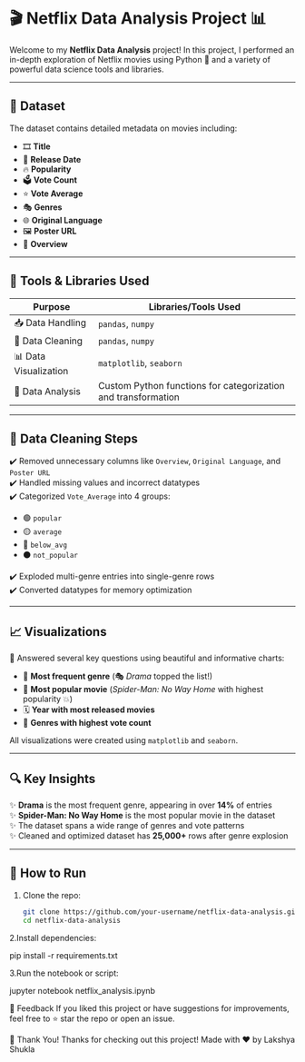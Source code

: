 # 🎬 Netflix Data Analysis Project 📊

Welcome to my **Netflix Data Analysis** project! In this project, I performed an in-depth exploration of Netflix movies using Python 🐍 and a variety of powerful data science tools and libraries.

---

## 📁 Dataset
The dataset contains detailed metadata on movies including:
- 🎞️ **Title**
- 📅 **Release Date**
- 🔥 **Popularity**
- 🗳️ **Vote Count**
- ⭐ **Vote Average**
- 🎭 **Genres**
- 🌐 **Original Language**
- 🖼️ **Poster URL**
- 🧾 **Overview**

---

## 🧰 Tools & Libraries Used

| Purpose             | Libraries/Tools Used |
|---------------------|----------------------|
| 📥 Data Handling    | `pandas`, `numpy`    |
| 🧹 Data Cleaning    | `pandas`, `numpy`    |
| 📊 Data Visualization | `matplotlib`, `seaborn` |
| 🧠 Data Analysis    | Custom Python functions for categorization and transformation |

---

## 🧹 Data Cleaning Steps

✔️ Removed unnecessary columns like `Overview`, `Original Language`, and `Poster URL`  
✔️ Handled missing values and incorrect datatypes  
✔️ Categorized `Vote_Average` into 4 groups:  
- 🟢 `popular`
- 🟡 `average`
- 🔴 `below_avg`
- ⚫ `not_popular`

✔️ Exploded multi-genre entries into single-genre rows  
✔️ Converted datatypes for memory optimization

---

## 📈 Visualizations

🔎 Answered several key questions using beautiful and informative charts:
- 📌 **Most frequent genre** (🎭 *Drama* topped the list!)
- 🎯 **Most popular movie** (*Spider-Man: No Way Home* with highest popularity 💥)
- 🗓️ **Year with most released movies**
- 🧮 **Genres with highest vote count**

All visualizations were created using `matplotlib` and `seaborn`.

---

## 🔍 Key Insights

✨ **Drama** is the most frequent genre, appearing in over **14%** of entries  
✨ **Spider-Man: No Way Home** is the most popular movie in the dataset  
✨ The dataset spans a wide range of genres and vote patterns  
✨ Cleaned and optimized dataset has **25,000+** rows after genre explosion

---

## 📌 How to Run

1. Clone the repo:
   ```bash
   git clone https://github.com/your-username/netflix-data-analysis.git
   cd netflix-data-analysis
2.Install dependencies:

pip install -r requirements.txt

3.Run the notebook or script:

jupyter notebook netflix_analysis.ipynb

💬 Feedback
If you liked this project or have suggestions for improvements, feel free to ⭐ star the repo or open an issue.

🙏 Thank You!
Thanks for checking out this project!
Made with ❤️ by Lakshya Shukla
